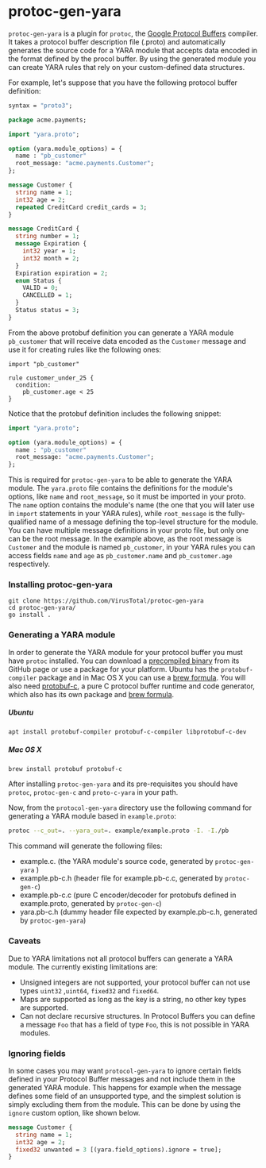 
protoc-gen-yara
===============

`protoc-gen-yara` is a plugin for `protoc`, the [Google Protocol Buffers](https://developers.google.com/protocol-buffers) compiler. It takes a protocol buffer description file (.proto) and automatically generates the source code for a YARA module that accepts data encoded in the format defined by the procol buffer. By using the generated module you can create YARA rules that rely on your custom-defined data structures.

For example, let's suppose that you have the following protocol buffer definition:

```protobuf
syntax = "proto3";

package acme.payments;

import "yara.proto";

option (yara.module_options) = {
  name : "pb_customer"
  root_message: "acme.payments.Customer";
};

message Customer {
  string name = 1;
  int32 age = 2;
  repeated CreditCard credit_cards = 3;
}

message CreditCard {
  string number = 1;
  message Expiration {
    int32 year = 1;
    int32 month = 2;
  }
  Expiration expiration = 2;
  enum Status {
    VALID = 0;
    CANCELLED = 1;
  }
  Status status = 3;
}
```


From the above protobuf definition you can generate a YARA module `pb_customer` that will receive data encoded as the `Customer` message and use it for creating rules like the following ones:

```
import "pb_customer"

rule customer_under_25 {
  condition:
    pb_customer.age < 25
}
```


Notice that the protobuf definition includes the following snippet:

```protobuf
import "yara.proto";

option (yara.module_options) = {
  name : "pb_customer"
  root_message: "acme.payments.Customer";
};
```


This is required for `protoc-gen-yara` to be able to generate the YARA module. The `yara.proto` file contains the definitions for the module's options, like `name` and `root_message`, so it must be imported in your proto. The `name` option contains the module's name (the one that you will later use in `import` statements in your YARA rules), while `root_message` is the fully-qualified name of a message defining the top-level structure for the module. You can have multiple message definitions in your proto file, but only one can be the root message. In the example above, as the root message is `Customer` and the module is named `pb_customer`, in your YARA rules you can access fields `name` and `age` as `pb_customer.name` and `pb_customer.age` respectively.


### Installing protoc-gen-yara

```shell
git clone https://github.com/VirusTotal/protoc-gen-yara
cd protoc-gen-yara/
go install .
```


### Generating a YARA module

In order to generate the YARA module for your protocol buffer you must have `protoc` installed. You can download a [precompiled binary](https://github.com/protocolbuffers/protobuf/releases) from its GitHub page or use a package for your platform. Ubuntu has the `protobuf-compiler` package and in Mac OS X you can use a [brew formula](https://formulae.brew.sh/formula/protobuf). You will also need [protobuf-c](https://github.com/protobuf-c/protobuf-c), a pure C protocol buffer runtime and code generator, which also has its own package and [brew formula](https://formulae.brew.sh/formula/protobuf-c).

##### Ubuntu

```bash
apt install protobuf-compiler protobuf-c-compiler libprotobuf-c-dev
```

##### Mac OS X

```bash
brew install protobuf protobuf-c
```

After installing `protoc-gen-yara` and its pre-requisites you should have `protoc`, `protoc-gen-c` and `proto-c-yara` in your path.

Now, from the `protocol-gen-yara` directory use the following command for generating a YARA module based in `example.proto`:


```bash
protoc --c_out=. --yara_out=. example/example.proto -I. -I./pb
```

This command will generate the following files:

- example.c. (the YARA module's source code, generated by `protoc-gen-yara` )
- example.pb-c.h (header file for example.pb-c.c, generated by `protoc-gen-c`)
- example.pb-c.c (pure C encoder/decoder for protobufs defined in example.proto, generated by `protoc-gen-c`)
- yara.pb-c.h (dummy header file expected by example.pb-c.h, generated by `protoc-gen-yara`)

### Caveats

Due to YARA limitations not all protocol buffers can generate a YARA module. The currently existing limitations are:

- Unsigned integers are not supported, your protocol buffer can not use types `uint32` ,`uint64`, `fixed32` and `fixed64`.
- Maps are supported as long as the key is a string, no other key types are supported.
- Can not declare recursive structures. In Protocol Buffers you can define a message `Foo` that has a field of type `Foo`, this is not possible in YARA modules.

### Ignoring fields

In some cases you may want `protocol-gen-yara` to ignore certain fields defined in your Protocol Buffer messages and not include them in the generated YARA module. This happens for example when the message defines some field of an unsupported type, and the simplest solution is simply excluding them from the module. This can be done by using the `ignore` custom option, like shown below.

```proto
message Customer {
  string name = 1;
  int32 age = 2;
  fixed32 unwanted = 3 [(yara.field_options).ignore = true];
}

```
